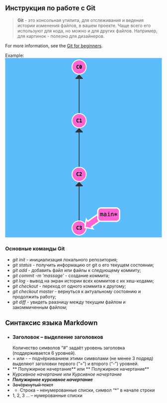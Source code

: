 ## Инструкция по работе с Git

> **Git** - это консольная утилита, для отслеживания и ведения истории изменения файлов, в вашем проекте. Чаще всего его используют для кода, но можно и для других файлов. Например, для картинок - полезно для дизайнеров.

For more information, see the [Git for beginners](https://habr.com/ru/post/541258/).

Example:
![alt text for image](images/Introduction.png)

### Основные команды Git

- _git init_ - инициализация локального репозитория;
- _git status_ - получить информацию от git о его текущем состоянии;
- _git add_ - добавить файл или файлы к следующему коммиту;
- _git commit -m 'massage'_ - создание коммита;
- _git log_ - вывод на экран истории всех коммитов с их хеш-кодами;
- _git checkout_ - переход от одного коммита к другому;
- _git checkout master_ - вернуться к актуальному состоянию и продолжить работу;
- _git diff_ - увидеть раазницу между текущим файлом и закоммиченным файлом;

## Синтаксис языка Markdown

- ### Заголовок – выделение заголовков
  Количество символов “#” задаёт уровень заголовка
  (поддерживается 6 уровней).
- = или - – подчёркиванием этими символами (не менее 3 подряд) выделяют заголовки первого (“=”) и второго (“-”) уровней.
- ** Полужирное начертание** или ** Полужирное начертание**
- _Курсивное начертание_ или _Курсивное начертание_
- **_Полужирное курсивное начертание_**
- ~~Зачёркнутый текст~~
- - Строка – ненумерованные списки, символ “\*” в начале строки
- 1, 2, 3 … – нумерованные списки
